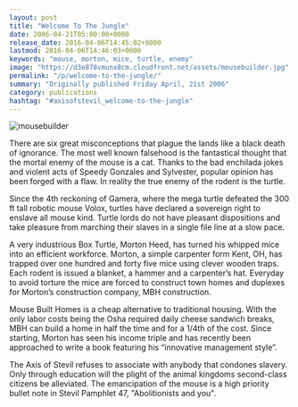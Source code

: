 ```yaml
---
layout: post
title: "Welcome To The Jungle"
date: 2006-04-21T05:00:00+0000
release_date: 2016-04-06T14:45:02+0000
lastmod: 2016-04-06T14:46:03+0000
keywords: "mouse, morton, mice, turtle, enemy"
image: "https://d3e878vmunx8cm.cloudfront.net/assets/mousebuilder.jpg"
permalink: "/p/welcome-to-the-jungle/"
summary: "Originally published Friday April, 21st 2006"
category: publications
hashtag: "#axisofstevil_welcome-to-the-jungle"
---
```


[id_1]: https://d3e878vmunx8cm.cloudfront.net/assets/mousebuilder.jpg "mousebuilder"
![mousebuilder][id_1]

There are six great misconceptions that plague the lands like a black death of ignorance. The most well known falsehood is the fantastical thought that the mortal enemy of the mouse is a cat.  Thanks to the bad enchilada jokes and violent acts of Speedy Gonzales and Sylvester, popular opinion has been forged with a flaw. In reality the true enemy of the rodent is the turtle.

Since the 4th reckoning of Gamera, where the mega turtle defeated the 300 ft tall robotic mouse Volox, turtles have declared a sovereign right to enslave all mouse kind.  Turtle lords do not have pleasant dispositions and take pleasure from marching their slaves in a single file line at a slow pace. 

A very industrious Box Turtle, Morton Heed, has turned his whipped mice into an efficient workforce. Morton, a simple carpenter form Kent, OH, has trapped over one hundred and forty five mice using clever wooden traps.  Each rodent is issued a blanket, a hammer and a carpenter’s hat. Everyday to avoid torture the mice are forced to construct town homes and duplexes for Morton’s construction company, MBH construction.  

Mouse Built Homes is a cheap alternative to traditional housing. With the only labor costs being the Osha required daily cheese sandwich breaks, MBH can build a home in half the time and for a 1/4th of the cost. Since starting, Morton has seen his income triple and has recently been approached to write a book featuring his “innovative management style”.

           
The Axis of Stevil refuses to associate with anybody that condones slavery.  Only through education will the plight of the animal kingdoms second-class citizens be alleviated. The emancipation of the mouse is a high priority bullet note in Stevil Pamphlet 47, "Abolitionists and you".
